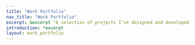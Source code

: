 ```yaml
---
title: "Work Portfolio"
nav_title: "Work Portfolio"
excerpt: &excerpt "A selection of projects I’ve designed and developed."
introduction: *excerpt
layout: work_portfolio
---
```

